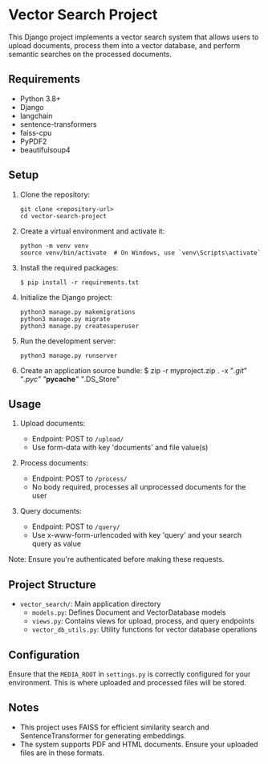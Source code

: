 # Vector Search Project

This Django project implements a vector search system that allows users to upload documents, process them into a vector database, and perform semantic searches on the processed documents.

## Requirements

- Python 3.8+
- Django
- langchain
- sentence-transformers
- faiss-cpu
- PyPDF2
- beautifulsoup4

## Setup

1. Clone the repository:
   ```
   git clone <repository-url>
   cd vector-search-project
   ```

2. Create a virtual environment and activate it:
   ```
   python -m venv venv
   source venv/bin/activate  # On Windows, use `venv\Scripts\activate`
   ```

3. Install the required packages:
   ```
   $ pip install -r requirements.txt
   ```

4. Initialize the Django project:
   ```
   python3 manage.py makemigrations
   python3 manage.py migrate
   python3 manage.py createsuperuser
   ```

5. Run the development server:
   ```
   python3 manage.py runserver
   ```

6. Create an application source bundle:
   $ zip -r myproject.zip . -x "*.git*" "*.pyc" "*__pycache__*" "*.DS_Store"

## Usage

1. Upload documents: 
   - Endpoint: POST to `/upload/`
   - Use form-data with key 'documents' and file value(s)

2. Process documents: 
   - Endpoint: POST to `/process/`
   - No body required, processes all unprocessed documents for the user

3. Query documents: 
   - Endpoint: POST to `/query/`
   - Use x-www-form-urlencoded with key 'query' and your search query as value

Note: Ensure you're authenticated before making these requests.

## Project Structure

- `vector_search/`: Main application directory
  - `models.py`: Defines Document and VectorDatabase models
  - `views.py`: Contains views for upload, process, and query endpoints
  - `vector_db_utils.py`: Utility functions for vector database operations

## Configuration

Ensure that the `MEDIA_ROOT` in `settings.py` is correctly configured for your environment. This is where uploaded and processed files will be stored.

## Notes

- This project uses FAISS for efficient similarity search and SentenceTransformer for generating embeddings.
- The system supports PDF and HTML documents. Ensure your uploaded files are in these formats.